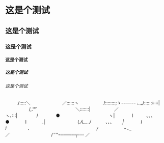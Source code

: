# 这是个测试
## 这是个测试
### 这是个测试
#### 这是个测试
##### 这是个测试
###### 这是个测试

          ./:::::＼　　　　　 　   ／::::::ヽ
　　　　　 /::::::::;ゝ--──-- ､._/:::::::::::|
　　　　　 /,.'"´ 　　　　　　　　   ＼:::::::|
　　　　　／　 　　　　　　　　　　　　   ヽ､:::|
　　　　/　　　　●　　　 　 　 　 　 　 　   ヽ|
　　 　 l　　　､､､　　 　 　 　 　 　 ●　　 　 l
　　　 .|　　　 　　　　(_人__丿　　　､､､　　  |
　 　 　l　　　　　　　　　　　　　　　　 　  l
　　　　` ､　　　　　　　　 　 　 　　 　 　 /
　　　　　　`ｰ ､__　　　 　 　 　　　 　 ／
　　　　　　　　　/`'''ｰ‐‐──‐‐‐┬--- ／
